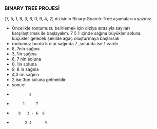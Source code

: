### BINARY TREE PROJESİ
[7, 5, 1, 8, 3, 6, 0, 9, 4, 2] dizisinin Binary-Search-Tree aşamalarını yazınız.
- Öncelikle rootumuzu belirlemek için diziye sırasıyla sayıları karşılaştırmak ile başlayalım. 7 5 1 içinde sağına büyükler soluna küçükler gelecek şekilde ağaç oluşturmaya başlarsak
- rootumuz burda 5 olur sağında 7 ,solunda ise 1 vardır
- 8, 7nin sağına
- 3, 1in sağına
- 6, 7 nin soluna
- 0, 1in soluna
- 9, 8 in sağına
- 4,3 ün sağına
- 2 ise 3ün soluna gelmelidir
- sonuç:
*             5
*          1     7
*        0   3 - 6  8
*           2 4 -    9
